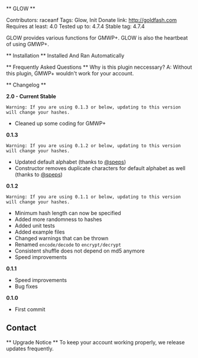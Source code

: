 ** GLOW **

Contributors: raceanf
Tags: Glow, Init
Donate link: http://goldfash.com
Requires at least: 4.0
Tested up to: 4.7.4
Stable tag: 4.7.4

GLOW provides various functions for GMWP+. GLOW is also the heartbeat of using GMWP+.

** Installation **
Installed And Ran Automatically

** Frequently Asked Questions **
Why is this plugin neccessary? A: Without this plugin, GMWP+ wouldn\'t work for your account.

** Changelog **

**2.0 - Current Stable**

	Warning: If you are using 0.1.3 or below, updating to this version will change your hashes.

- Cleaned up some coding for GMWP+


**0.1.3**

	Warning: If you are using 0.1.2 or below, updating to this version will change your hashes.

- Updated default alphabet (thanks to [@speps](https://github.com/speps))
- Constructor removes duplicate characters for default alphabet as well (thanks to [@speps](https://github.com/speps))

**0.1.2**

	Warning: If you are using 0.1.1 or below, updating to this version will change your hashes.

- Minimum hash length can now be specified
- Added more randomness to hashes
- Added unit tests
- Added example files
- Changed warnings that can be thrown
- Renamed `encode/decode` to `encrypt/decrypt`
- Consistent shuffle does not depend on md5 anymore
- Speed improvements

**0.1.1**

- Speed improvements
- Bug fixes

**0.1.0**
	
- First commit

## Contact

** Upgrade Notice **
To keep your account working properly, we release updates frequently.
